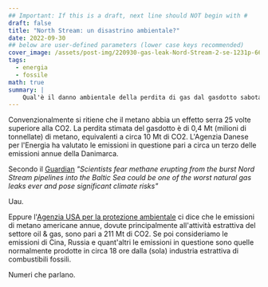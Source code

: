 ```yaml
---
## Important: If this is a draft, next line should NOT begin with #
draft: false
title: "North Stream: un disastrino ambientale?"
date: 2022-09-30
## below are user-defined parameters (lower case keys recommended)
cover_image: /assets/post-img/220930-gas-leak-Nord-Stream-2-se-1231p-66a05e_pz7elc
tags:
  - energia
  - fossile
math: true
summary: |
    Qual'è il danno ambientale della perdita di gas dal gasdotto sabotato?
---
```


Convenzionalmente si ritiene che il metano abbia un effetto serra 25 volte superiore alla CO2. La perdita stimata del gasdotto è di 0,4 Mt (milioni di tonnellate) di metano, equivalenti a circa 10 Mt di CO2. L'Agenzia Danese per l'Energia ha valutato le emissioni in questione pari a circa un terzo delle emissioni annue della Danimarca. 

Secondo il [Guardian](https://www.theguardian.com/environment/2022/sep/28/nord-stream-methane-gas-leaks-may-be-biggest-ever-with-warning-large-climate-risk) *"Scientists fear methane erupting from the burst Nord Stream pipelines into the Baltic Sea could be one of the worst natural gas leaks ever and pose significant climate risks"*

Uau.

Eppure l'[Agenzia USA per la protezione ambientale](https://t.co/JDL8pGgcyj) ci dice che le emissioni di metano americane annue, dovute principalmente all'attività estrattiva del settore oil & gas, sono pari a 211 Mt di CO2. Se poi consideriamo le emissioni di Cina,  Russia e quant'altri le emissioni in questione sono quelle normalmente prodotte in circa 18 ore dalla (sola) industria estrattiva di combustibili fossili. 


Numeri che parlano.

<!--
  created 2022-10-09 18:58:29.019369 +0100 CET m=+0.045972137
-->